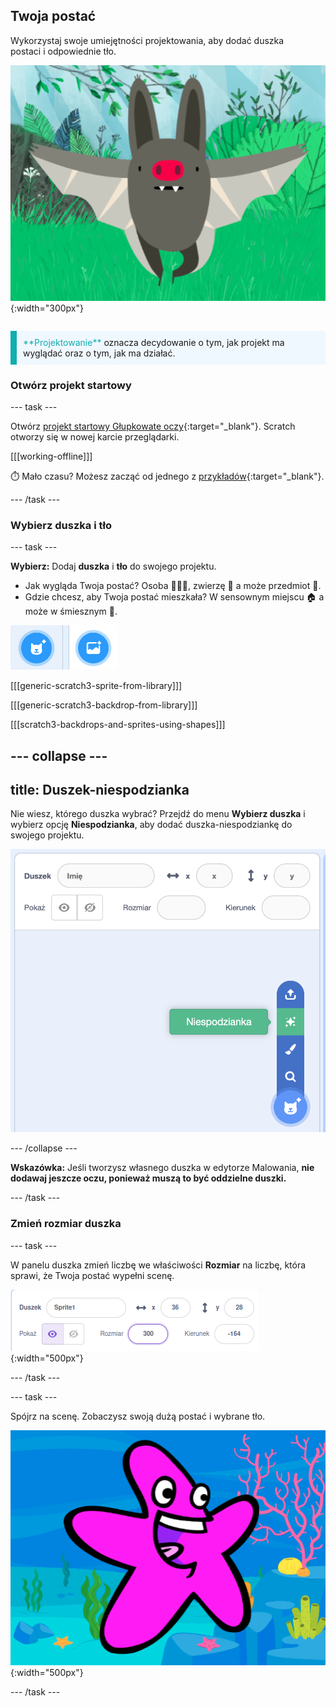 ## Twoja postać

<div style="display: flex; flex-wrap: wrap">
<div style="flex-basis: 200px; flex-grow: 1; margin-right: 15px;">
Wykorzystaj swoje umiejętności projektowania, aby dodać duszka postaci i odpowiednie tło. 
</div>
<div>

![Duża postać.](images/character.png){:width="300px"}    

</div>
</div>

<p style="border-left: solid; border-width:10px; border-color: #0faeb0; background-color: aliceblue; padding: 10px;">
<span style="color: #0faeb0">**Projektowanie**</span> oznacza decydowanie o tym, jak projekt ma wyglądać oraz o tym, jak ma działać. 
</p>

### Otwórz projekt startowy

--- task ---

Otwórz [projekt startowy Głupkowate oczy](https://scratch.mit.edu/projects/582221984/editor){:target="_blank"}. Scratch otworzy się w nowej karcie przeglądarki.

[[[working-offline]]]

⏱️ Mało czasu? Możesz zacząć od jednego z [przykładów](https://scratch.mit.edu/studios/29029028){:target="_blank"}.

--- /task ---

### Wybierz duszka i tło

--- task ---

**Wybierz:** Dodaj **duszka** i **tło** do swojego projektu.

+ Jak wygląda Twoja postać? Osoba 🧜🏽‍♀️, zwierzę 🐶 a może przedmiot 🧸.
+ Gdzie chcesz, aby Twoja postać mieszkała? W sensownym miejscu 🏠 a może w śmiesznym 🎪.

![Ikona dodawania duszka i ikona dodawania tła obok siebie.](images/sprite-and-backdrop.png)

[[[generic-scratch3-sprite-from-library]]]

[[[generic-scratch3-backdrop-from-library]]]

[[[scratch3-backdrops-and-sprites-using-shapes]]]

--- collapse ---
---
title: Duszek-niespodzianka
---

Nie wiesz, którego duszka wybrać? Przejdź do menu **Wybierz duszka** i wybierz opcję **Niespodzianka**, aby dodać duszka-niespodziankę do swojego projektu.

![Opcja „Niespodzianka” w menu „Wybierz duszka”.](images/surprise-sprite.png)

--- /collapse ---

**Wskazówka:** Jeśli tworzysz własnego duszka w edytorze Malowania, **nie dodawaj jeszcze oczu, ponieważ muszą to być oddzielne duszki.**

--- /task ---

### Zmień rozmiar duszka

--- task ---

W panelu duszka zmień liczbę we właściwości **Rozmiar** na liczbę, która sprawi, że Twoja postać wypełni scenę.

![](images/size-property.png){:width="500px"}

--- /task ---

--- task ---

Spójrz na scenę. Zobaczysz swoją dużą postać i wybrane tło.

![](images/large-sprite-stage.png){:width="500px"}

--- /task ---
